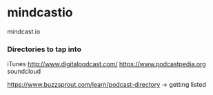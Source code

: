 # mindcastio
mindcast.io

### Directories to tap into

iTunes
http://www.digitalpodcast.com/
https://www.podcastpedia.org
soundcloud

https://www.buzzsprout.com/learn/podcast-directory -> getting listed
